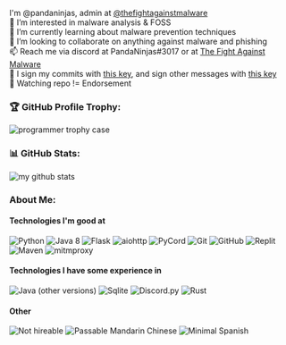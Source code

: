 I'm @pandaninjas, admin at [@thefightagainstmalware](https://github.com/thefightagainstmalware/)<br>
👀 I’m interested in malware analysis & FOSS <br>
🌱 I’m currently learning about malware prevention techniques <br>
💞️ I’m looking to collaborate on anything against malware and phishing <br>
📫 Reach me via discord at PandaNinjas#3017 or at [The Fight Against Malware](https://discord.gg/TWhrmZFXqb)<br>
🔑 I sign my commits with [this key](https://github.com/pandaninjas/pandaninjas/blob/main/pandaninjas-commitsigning.key), and sign other messages with [this key](https://github.com/pandaninjas/pandaninjas/blob/main/pandaninjas-publickey.key)<br>
👀 Watching repo != Endorsement

### 🏆 GitHub Profile Trophy:
![programmer trophy case](https://github-profile-trophy.vercel.app/?username=pandaninjas&column=8&theme=discord&no-frame=true&no-bg=true)


### 📊 GitHub Stats:
![my github stats](https://github-readme-stats.vercel.app/api?username=pandaninjas&theme=radical&show_icons=true&count_private=true)
  
### About Me:
#### Technologies I'm good at
![Python](https://img.shields.io/badge/-Python-2b5b84?style=flat&logo=python&logoColor=white)
![Java 8](https://img.shields.io/badge/-Java%208-AC6829?style=flat&logo=openjdk&logoColor=black)
![Flask](https://img.shields.io/badge/-Flask-black?style=flat&logo=flask&logoColor=white)
![aiohttp](https://img.shields.io/badge/-aiohttp-blue?style=flat&logo=aiohttp&logoColor=white)
![PyCord](https://img.shields.io/badge/-PyCord-2f3bbe?style=flat&logo=discord&logoColor=white)
![Git](https://img.shields.io/badge/-Git-ef391a?style=flat&logo=git&logoColor=white)
![GitHub](https://img.shields.io/badge/-GitHub-black?style=flat&logo=github&logoColor=white)
![Replit](https://img.shields.io/badge/-Replit-black?style=flat&logo=replit&logoColor=white)
![Maven](https://img.shields.io/badge/-Maven-orange?style=flat&logo=apachemaven&logoColor=white)
![mitmproxy](https://img.shields.io/badge/-mitmproxy-2b5b84?style=flat&logo=wireshark&logoColor=white)
#### Technologies I have some experience in
![Java (other versions)](https://img.shields.io/badge/-Java%20(other%20versions)-AC6829?style=flat&logo=openjdk&logoColor=black)
![Sqlite](https://img.shields.io/badge/-Sqlite-orange?style=flat&logo=sqlite&logoColor=white)
![Discord.py](https://img.shields.io/badge/-discord.py-yellow?style=flat&logo=discord&logoColor=white)
![Rust](https://img.shields.io/badge/-Rust-B7410E?style=flat&logo=rust&logoColor=white)
#### Other
![Not hireable](https://img.shields.io/badge/hireable-no-red)
![Passable Mandarin Chinese](https://img.shields.io/badge/Mandarin%20Chinese-Passable-orange)
![Minimal Spanish](https://img.shields.io/badge/Spanish-Minimal-orange)
